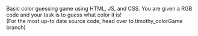 Basic color guessing game using HTML, JS, and CSS.  You are given a RGB code and your task is to guess what color it is!  
(For the most up-to date source code, head over to timothy_colorGame branch)
